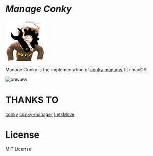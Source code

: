 # ***Manage Conky***

![icon](Resources/AppIcons/conkylogosmall4_128.png)

Manage Conky is the implementation of [conky manager](https://github.com/teejee2008/conky-manager) for macOS.

![preview](preview)

# THANKS TO

[conky](https://github.com/Conky-for-macOS/conky-for-macOS)
[conky-manager](https://github.com/teejee2008/conky-manager)
[LetsMove](https://github.com/potionfactory/LetsMove)

# License

MIT License
